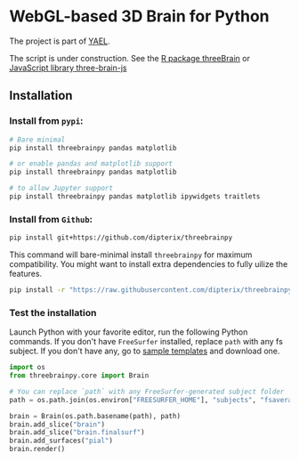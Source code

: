 # WebGL-based 3D Brain for Python

The project is part of [YAEL](https://yael.wiki/). 

The script is under construction. See the [R package threeBrain](https://github.com/dipterix/threeBrain) or [JavaScript library three-brain-js](https://github.com/dipterix/three-brain-js)

## Installation

### Install from `pypi`:

```sh
# Bare minimal
pip install threebrainpy pandas matplotlib

# or enable pandas and matplotlib support
pip install threebrainpy pandas matplotlib

# to allow Jupyter support
pip install threebrainpy pandas matplotlib ipywidgets traitlets
```


### Install from `Github`:

```sh
pip install git+https://github.com/dipterix/threebrainpy
```

This command will bare-minimal install `threebrainpy` for maximum compatibility. You might want to install extra dependencies to fully uilize the features.

```sh
pip install -r "https://raw.githubusercontent.com/dipterix/threebrainpy/main/requirements-dev.txt"
```

### Test the installation

Launch Python with your favorite editor, run the following Python commands. If you don't have `FreeSurfer` installed, replace `path` with any fs subject. If you don't have any, go to [sample templates](https://github.com/dipterix/threeBrain-sample/releases) and download one.

```python
import os
from threebrainpy.core import Brain

# You can replace `path` with any FreeSurfer-generated subject folder
path = os.path.join(os.environ["FREESURFER_HOME"], "subjects", "fsaverage")

brain = Brain(os.path.basename(path), path)
brain.add_slice("brain")
brain.add_slice("brain.finalsurf")
brain.add_surfaces("pial")
brain.render()
```

